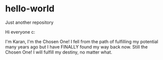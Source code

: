 # hello-world
Just another repository

Hi everyone c:

I'm Karan, I'm the Chosen One! I fell from the path of fulfilling my potential many years ago but I have FINALLY found my way back now. Still the Chosen One! I will fulfill my destiny, no matter what.
